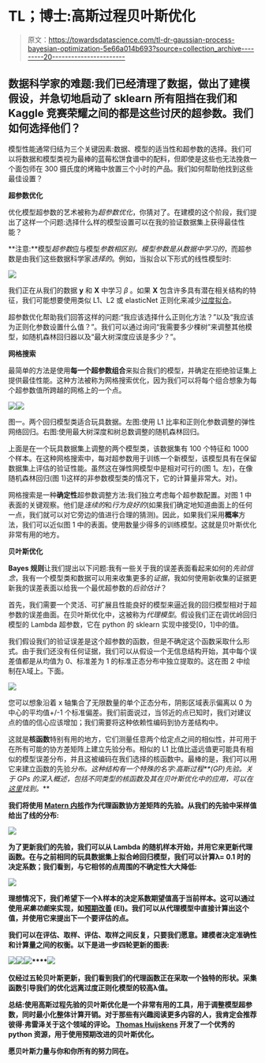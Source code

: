 # TL；博士:高斯过程贝叶斯优化

> 原文：<https://towardsdatascience.com/tl-dr-gaussian-process-bayesian-optimization-5e66a014b693?source=collection_archive---------20----------------------->

## 数据科学家的难题:我们已经清理了数据，做出了建模假设，并急切地启动了 sklearn 所有阻挡在我们和 Kaggle 竞赛荣耀之间的都是这些讨厌的超参数。我们如何选择他们？

模型性能通常归结为三个关键因素:数据、模型的适当性和超参数的选择。我们可以将数据和模型类视为最棒的蓝莓松饼食谱中的配料，但即使是这些也无法挽救一个面包师在 300 摄氏度的烤箱中放置三个小时的产品。我们如何帮助他找到这些最佳设置？

**超参数优化**

优化模型超参数的艺术被称为*超参数优化*，你猜对了。在建模的这个阶段，我们提出了这样一个问题:选择什么样的模型设置可以在我的验证数据集上获得最佳性能？

**注意:**模型*超参数*应与模型*参数相区别。*模型参数是从数据中*学习的*，而超参数是由我们这些数据科学家*选择的*。例如，当拟合以下形式的线性模型时:

![](img/dfdc3915c70340ccccb0e1280c8bf66b.png)

我们正在从我们的数据 **y** 和 **X** 中学习 *β* 。如果 **X** 包含许多具有潜在相关结构的特征，我们可能想要使用类似 L1、L2 或 elasticNet 正则化来减少[过度拟合](https://medium.com/fintechexplained/the-problem-of-overfitting-and-how-to-resolve-it-1eb9456b1dfd)。

超参数优化帮助我们回答这样的问题:“我应该选择什么正则化方法？”以及“我应该为正则化参数设置什么值？”。我们可以通过询问“我需要多少棵树”来调整其他模型，如随机森林回归器以及“最大树深度应该是多少？”。

**网格搜索**

最简单的方法是使用**每一个超参数组合**来拟合我们的模型，并确定在拒绝验证集上提供最佳性能。这种方法被称为网格搜索优化，因为我们可以将每个组合想象为每个超参数值所跨越的网格上的一个点。

![](img/df8cea158f6d4096ab9a83f6921c2cc3.png)![](img/9b743795e284d09f98b02307df26bc08.png)

图一。两个回归模型类适合玩具数据。左图:使用 L1 比率和正则化参数调整的弹性网络回归。右图:使用最大树深度和树总数调整的随机森林回归。

上面是在一个玩具数据集上调整的两个模型类，该数据集有 100 个特征和 1000 个样本。在这种网格搜索中，每对超参数用于训练一个新模型，该模型具有在保留数据集上评估的验证性能。虽然这在弹性网模型中是相对可行的(图 1。左)，在像随机森林回归(图 1)这样的非参数模型类的情况下，它的计算量非常大。对)。

网格搜索是一种**确定性**超参数调整方法:我们独立考虑每个超参数配置。对图 1 中表面的关键观察。他们是*连续的*和*行为良好的*(如果我们确定地知道曲面上的任何一点，我们就可以对它旁边的值进行合理的猜测)。因此，如果我们采用**概率**方法，我们可以近似图 1 中的表面。使用数量少得多的训练模型。这就是贝叶斯优化非常有用的地方。

**贝叶斯优化**

**Bayes 规则**让我们提出以下问题:我有一些关于我的误差表面看起来如何的*先验信念*，我有一个模型类和数据可以用来收集更多的*证据*，我如何使用新收集的证据更新我的误差表面以给我一个最优超参数的*后验估计*？

首先，我们需要一个灵活、可扩展且性能良好的模型来逼近我的回归模型相对于超参数的误差曲面。在贝叶斯优化中，这被称为*代理模型*。假设我们正在调优岭回归模型的 Lambda 超参数，它在 python 的 sklearn 实现中接受[0，1]中的值。

我们假设我们的验证误差是这个超参数的函数，但是不确定这个函数采取什么形式。由于我们还没有任何证据，我们可以从假设一个无信息结构开始，其中每个误差值都是从均值为 0、标准差为 1 的标准正态分布中独立提取的。这在图 2 中绘制在λ域上。下面。

![](img/fb629ee14278da8c3b963830dd315763.png)

您可以想象沿着 x 轴集合了无限数量的单个正态分布，阴影区域表示偏离以 0 为中心的平均值+/-1 个标准偏差。我们前面说过，当邻近的点已知时，我们对建议点的值的信心应该增加；我们需要将这种依赖性编码到协方差结构中。

这就是**核函数**特别有用的地方，它们测量任意两个给定点之间的相似性，并可用于在所有可能的协方差矩阵上建立先验分布。相似的 L1 比值比遥远值更可能具有相似的模型误差分布，并且这被编码在我们选择的核函数中。最棒的是，我们可以用它来建立函数的先验*分布。这种结构有一个特殊的名字:高斯过程**(GP)先验。关于 GPs 的深入概述，包括不同类型的核函数及其在贝叶斯优化中的应用，可以在[这里](https://arxiv.org/pdf/1807.02811.pdf)找到。***

**我们将使用 [Matern 内核](http://gpss.cc/gpuqss16/slides/durrande_school.pdf)作为代理函数协方差矩阵的先验。从我们的先验中采样值给出了线的分布:**

**![](img/1871bc9864820627fda1c6f9a764493d.png)**

**为了更新我们的先验，我们可以从 Lambda 的随机样本开始，并用它来更新代理函数。在与之前相同的玩具数据集上拟合岭回归模型，我们可以计算λ= 0.1 时的决定系数；我们看到，与它相邻的点周围的不确定性大大降低:**

**![](img/e95e4a1f4d0532c95cd7f406690f9f21.png)**

**理想情况下，我们希望下一个λ样本的决定系数期望值高于当前样本。这可以通过使用*采集功能*来实现，如[预期改善](https://www.cse.wustl.edu/~garnett/cse515t/spring_2015/files/lecture_notes/12.pdf) (EI)。我们可以从代理模型中直接计算出这个值，并使用它来提出下一个要评估的点。**

**我们可以在评估、取样、评估、取样之间反复，只要我们愿意。建模者决定准确性和计算量之间的权衡。以下是进一步四轮更新的图表:**

**![](img/30d5b78cd2ddab65965b6c86cd8c3e33.png)****![](img/9d80856a7697b194019e78b001fa2fac.png)****![](img/8cdf9778cc35df70c0d25df4c8c27b29.png)****![](img/4606162093ac78cc346acd75b709fef1.png)**

**仅经过五轮贝叶斯更新，我们看到我们的代理函数正在采取一个独特的形状。采集函数引导我们的优化远离过度正则化模型的较高λ值。**

**总结:使用高斯过程先验的贝叶斯优化是一个非常有用的工具，用于调整模型超参数，同时最小化整体计算开销。对于那些有兴趣阅读更多内容的人，我肯定会推荐彼得·弗雷泽关于这个领域的评论。 [Thomas Huijskens](https://github.com/thuijskens/bayesian-optimization) 开发了一个优秀的 python 资源，用于使用预期改进的贝叶斯优化。**

**愿贝叶斯力量与你和你所有的努力同在。**